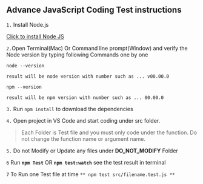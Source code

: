 ## Advance JavaScript Coding Test instructions

`1.` Install Node.js

[ Click to install Node JS](https://nodejs.org/)

`2.`Open Terminal(Mac) Or Command line prompt(Window) and verify the Node version by typing following Commands one by one

`node --version`

`result will be node version with number such as ... v00.00.0`

`npm --version`

`result will be npm version with number such as ... 00.00.0`

`3.` Run `npm install` to download the dependencies

`4.` Open project in VS Code and start coding under src folder.

> Each Folder is Test file and you must only code under the function. Do not change the function name or argument name.

`5.` Do not Modify or Update any files under **DO_NOT_MODIFY** Folder

`6` Run **`npm Test`** OR **`npm test:watch`** see the test result in terminal

`7` To Run one Test file at time `** npm test src/filename.test.js **`

